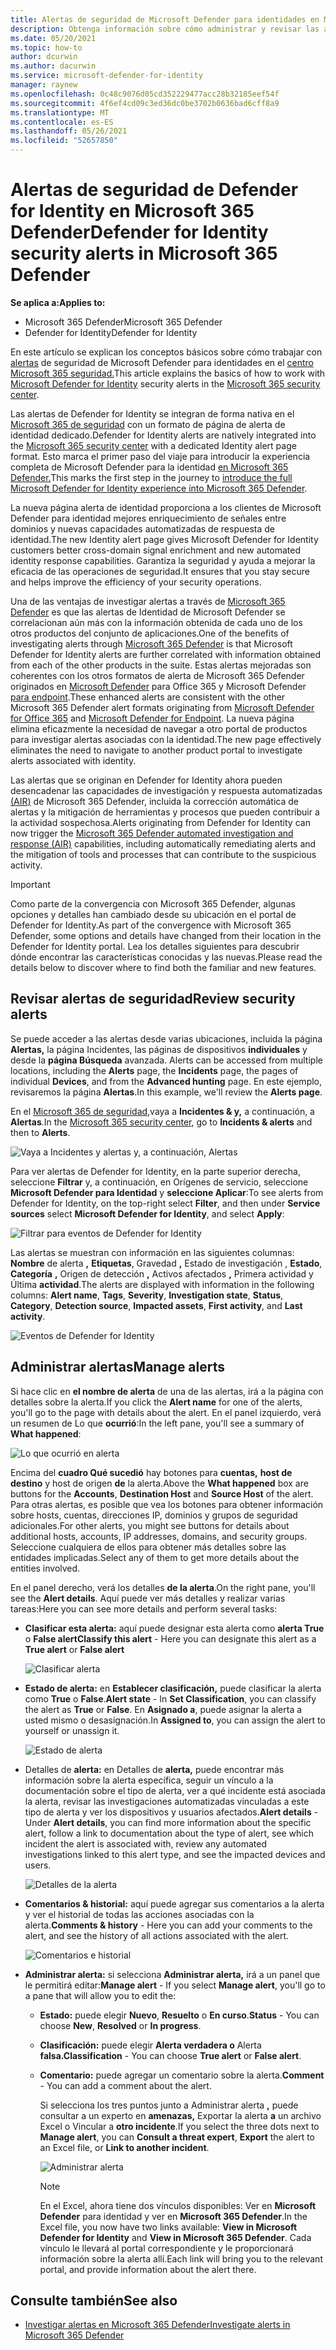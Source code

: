 ```yaml
---
title: Alertas de seguridad de Microsoft Defender para identidades en Microsoft 365 Defender
description: Obtenga información sobre cómo administrar y revisar las alertas de seguridad emitidas por Microsoft Defender for Identity en Microsoft 365 Defender
ms.date: 05/20/2021
ms.topic: how-to
author: dcurwin
ms.author: dacurwin
ms.service: microsoft-defender-for-identity
manager: raynew
ms.openlocfilehash: 0c48c9076d05cd352229477acc28b32185eef54f
ms.sourcegitcommit: 4f6ef4cd09c3ed36dc0be3702b0636bad6cff8a9
ms.translationtype: MT
ms.contentlocale: es-ES
ms.lasthandoff: 05/26/2021
ms.locfileid: "52657850"
---
```

# <a name="defender-for-identity-security-alerts-in-microsoft-365-defender"></a><span data-ttu-id="86580-103">Alertas de seguridad de Defender for Identity en Microsoft 365 Defender</span><span class="sxs-lookup"><span data-stu-id="86580-103">Defender for Identity security alerts in Microsoft 365 Defender</span></span>

<span data-ttu-id="86580-104">**Se aplica a:**</span><span class="sxs-lookup"><span data-stu-id="86580-104">**Applies to:**</span></span>

- <span data-ttu-id="86580-105">Microsoft 365 Defender</span><span class="sxs-lookup"><span data-stu-id="86580-105">Microsoft 365 Defender</span></span>
- <span data-ttu-id="86580-106">Defender for Identity</span><span class="sxs-lookup"><span data-stu-id="86580-106">Defender for Identity</span></span>

<span data-ttu-id="86580-107">En este artículo se explican los conceptos básicos sobre cómo trabajar con [alertas](/defender-for-identity) de seguridad de Microsoft Defender para identidades en el [centro Microsoft 365 seguridad.](/microsoft-365/security/defender/overview-security-center)</span><span class="sxs-lookup"><span data-stu-id="86580-107">This article explains the basics of how to work with [Microsoft Defender for Identity](/defender-for-identity) security alerts in the [Microsoft 365 security center](/microsoft-365/security/defender/overview-security-center).</span></span>

<span data-ttu-id="86580-108">Las alertas de Defender for Identity se integran de forma nativa en el [Microsoft 365 de seguridad](https://security.microsoft.com) con un formato de página de alerta de identidad dedicado.</span><span class="sxs-lookup"><span data-stu-id="86580-108">Defender for Identity alerts are natively integrated into the [Microsoft 365 security center](https://security.microsoft.com) with a dedicated Identity alert page format.</span></span> <span data-ttu-id="86580-109">Esto marca el primer paso del viaje para introducir la experiencia completa de Microsoft Defender para la identidad [en Microsoft 365 Defender.](/defender-for-identity/defender-for-identity-in-microsoft-365-defender)</span><span class="sxs-lookup"><span data-stu-id="86580-109">This marks the first step in the journey to [introduce the full Microsoft Defender for Identity experience into Microsoft 365 Defender](/defender-for-identity/defender-for-identity-in-microsoft-365-defender).</span></span>

<span data-ttu-id="86580-110">La nueva página alerta de identidad proporciona a los clientes de Microsoft Defender para identidad mejores enriquecimiento de señales entre dominios y nuevas capacidades automatizadas de respuesta de identidad.</span><span class="sxs-lookup"><span data-stu-id="86580-110">The new Identity alert page gives Microsoft Defender for Identity customers better cross-domain signal enrichment and new automated identity response capabilities.</span></span> <span data-ttu-id="86580-111">Garantiza la seguridad y ayuda a mejorar la eficacia de las operaciones de seguridad.</span><span class="sxs-lookup"><span data-stu-id="86580-111">It ensures that you stay secure and helps improve the efficiency of your security operations.</span></span>

<span data-ttu-id="86580-112">Una de las ventajas de investigar alertas a través de [Microsoft 365 Defender](/microsoft-365/security/defender/microsoft-365-defender) es que las alertas de Identidad de Microsoft Defender se correlacionan aún más con la información obtenida de cada uno de los otros productos del conjunto de aplicaciones.</span><span class="sxs-lookup"><span data-stu-id="86580-112">One of the benefits of investigating alerts through [Microsoft 365 Defender](/microsoft-365/security/defender/microsoft-365-defender) is that Microsoft Defender for Identity alerts are further correlated with information obtained from each of the other products in the suite.</span></span> <span data-ttu-id="86580-113">Estas alertas mejoradas son coherentes con los otros formatos de alerta de Microsoft 365 Defender originados en [Microsoft Defender](/microsoft-365/security/office-365-security) para Office 365 y Microsoft Defender [para endpoint](/microsoft-365/security/defender-endpoint).</span><span class="sxs-lookup"><span data-stu-id="86580-113">These enhanced alerts are consistent with the other Microsoft 365 Defender alert formats originating from [Microsoft Defender for Office 365](/microsoft-365/security/office-365-security) and [Microsoft Defender for Endpoint](/microsoft-365/security/defender-endpoint).</span></span> <span data-ttu-id="86580-114">La nueva página elimina eficazmente la necesidad de navegar a otro portal de productos para investigar alertas asociadas con la identidad.</span><span class="sxs-lookup"><span data-stu-id="86580-114">The new page effectively eliminates the need to navigate to another product portal to investigate alerts associated with identity.</span></span>

<span data-ttu-id="86580-115">Las alertas que se originan en Defender for Identity ahora pueden desencadenar las capacidades de investigación y respuesta automatizadas [(AIR)](/microsoft-365/security/defender/m365d-autoir) de Microsoft 365 Defender, incluida la corrección automática de alertas y la mitigación de herramientas y procesos que pueden contribuir a la actividad sospechosa.</span><span class="sxs-lookup"><span data-stu-id="86580-115">Alerts originating from Defender for Identity can now trigger the [Microsoft 365 Defender automated investigation and response (AIR)](/microsoft-365/security/defender/m365d-autoir) capabilities, including automatically remediating alerts and the mitigation of tools and processes that can contribute to the suspicious activity.</span></span>

>[!IMPORTANT]
><span data-ttu-id="86580-116">Como parte de la convergencia con Microsoft 365 Defender, algunas opciones y detalles han cambiado desde su ubicación en el portal de Defender for Identity.</span><span class="sxs-lookup"><span data-stu-id="86580-116">As part of the convergence with Microsoft 365 Defender, some options and details have changed from their location in the Defender for Identity portal.</span></span> <span data-ttu-id="86580-117">Lea los detalles siguientes para descubrir dónde encontrar las características conocidas y las nuevas.</span><span class="sxs-lookup"><span data-stu-id="86580-117">Please read the details below to discover where to find both the familiar and new features.</span></span>

## <a name="review-security-alerts"></a><span data-ttu-id="86580-118">Revisar alertas de seguridad</span><span class="sxs-lookup"><span data-stu-id="86580-118">Review security alerts</span></span>

<span data-ttu-id="86580-119">Se puede acceder a las alertas desde varias ubicaciones, incluida la página **Alertas,** la página Incidentes, las páginas de dispositivos **individuales** y desde la **página Búsqueda** avanzada. </span><span class="sxs-lookup"><span data-stu-id="86580-119">Alerts can be accessed from multiple locations, including the **Alerts** page, the **Incidents** page, the pages of individual **Devices**, and from the **Advanced hunting** page.</span></span> <span data-ttu-id="86580-120">En este ejemplo, revisaremos la página **Alertas**.</span><span class="sxs-lookup"><span data-stu-id="86580-120">In this example, we'll review the **Alerts page**.</span></span>  

<span data-ttu-id="86580-121">En el [Microsoft 365 de seguridad,](https://security.microsoft.com/)vaya a **Incidentes & y,** a continuación, a **Alertas**.</span><span class="sxs-lookup"><span data-stu-id="86580-121">In the [Microsoft 365 security center](https://security.microsoft.com/), go to **Incidents & alerts** and then to **Alerts**.</span></span>

![Vaya a Incidentes y alertas y, a continuación, Alertas](../../media/defender-identity/incidents-alerts.png)

<span data-ttu-id="86580-123">Para ver alertas de Defender for Identity, en la  parte superior derecha, seleccione **Filtrar** y, a continuación, en Orígenes de servicio, seleccione **Microsoft Defender para Identidad** y **seleccione Aplicar**:</span><span class="sxs-lookup"><span data-stu-id="86580-123">To see alerts from Defender for Identity, on the top-right select **Filter**, and then under **Service sources** select **Microsoft Defender for Identity**, and select **Apply**:</span></span>

![Filtrar para eventos de Defender for Identity](../../media/defender-identity/filter-defender-for-identity.png)

<span data-ttu-id="86580-125">Las alertas se muestran con información en las siguientes columnas: **Nombre** de alerta **,** **Etiquetas**, Gravedad **,** Estado de investigación , **Estado**, **Categoría** **,** Origen de detección **,** Activos afectados **,** Primera actividad y Última **actividad**.</span><span class="sxs-lookup"><span data-stu-id="86580-125">The alerts are displayed with information in the following columns: **Alert name**, **Tags**, **Severity**, **Investigation state**, **Status**, **Category**, **Detection source**, **Impacted assets**, **First activity**, and **Last activity**.</span></span>

![Eventos de Defender for Identity](../../media/defender-identity/filtered-alerts.png)

## <a name="manage-alerts"></a><span data-ttu-id="86580-127">Administrar alertas</span><span class="sxs-lookup"><span data-stu-id="86580-127">Manage alerts</span></span>

<span data-ttu-id="86580-128">Si hace clic en **el nombre de alerta** de una de las alertas, irá a la página con detalles sobre la alerta.</span><span class="sxs-lookup"><span data-stu-id="86580-128">If you click the **Alert name** for one of the alerts, you'll go to the page with details about the alert.</span></span> <span data-ttu-id="86580-129">En el panel izquierdo, verá un resumen de Lo que **ocurrió**:</span><span class="sxs-lookup"><span data-stu-id="86580-129">In the left pane, you'll see a summary of **What happened**:</span></span>

![Lo que ocurrió en alerta](../../media/defender-identity/what-happened.png)

<span data-ttu-id="86580-131">Encima del **cuadro Qué sucedió** hay botones para **cuentas,** **host de destino** y host de origen **de** la alerta.</span><span class="sxs-lookup"><span data-stu-id="86580-131">Above the **What happened** box are buttons for the **Accounts**, **Destination Host** and **Source Host** of the alert.</span></span> <span data-ttu-id="86580-132">Para otras alertas, es posible que vea los botones para obtener información sobre hosts, cuentas, direcciones IP, dominios y grupos de seguridad adicionales.</span><span class="sxs-lookup"><span data-stu-id="86580-132">For other alerts, you might see buttons for details about additional hosts, accounts, IP addresses, domains, and security groups.</span></span> <span data-ttu-id="86580-133">Seleccione cualquiera de ellos para obtener más detalles sobre las entidades implicadas.</span><span class="sxs-lookup"><span data-stu-id="86580-133">Select any of them to get more details about the entities involved.</span></span>

<span data-ttu-id="86580-134">En el panel derecho, verá los detalles **de la alerta**.</span><span class="sxs-lookup"><span data-stu-id="86580-134">On the right pane, you'll see the **Alert details**.</span></span> <span data-ttu-id="86580-135">Aquí puede ver más detalles y realizar varias tareas:</span><span class="sxs-lookup"><span data-stu-id="86580-135">Here you can see more details and perform several tasks:</span></span>

- <span data-ttu-id="86580-136">**Clasificar esta alerta:** aquí puede designar esta alerta como **alerta True** o **False alert**</span><span class="sxs-lookup"><span data-stu-id="86580-136">**Classify this alert** - Here you can designate this alert as a **True alert** or **False alert**</span></span>

    ![Clasificar alerta](../../media/defender-identity/classify-alert.png)

- <span data-ttu-id="86580-138">**Estado de alerta:** en **Establecer clasificación,** puede clasificar la alerta como **True** o **False**.</span><span class="sxs-lookup"><span data-stu-id="86580-138">**Alert state** - In **Set Classification**, you can classify the alert as **True** or **False**.</span></span> <span data-ttu-id="86580-139">En **Asignado a**, puede asignar la alerta a usted mismo o desasignación.</span><span class="sxs-lookup"><span data-stu-id="86580-139">In **Assigned to**, you can assign the alert to yourself or unassign it.</span></span>

    ![Estado de alerta](../../media/defender-identity/alert-state.png)

- <span data-ttu-id="86580-141">Detalles de **alerta:** en Detalles de **alerta,** puede encontrar más información sobre la alerta específica, seguir un vínculo a la documentación sobre el tipo de alerta, ver a qué incidente está asociada la alerta, revisar las investigaciones automatizadas vinculadas a este tipo de alerta y ver los dispositivos y usuarios afectados.</span><span class="sxs-lookup"><span data-stu-id="86580-141">**Alert details** - Under **Alert details**, you can find more information about the specific alert, follow a link to documentation about the type of alert, see which incident the alert is associated with, review any automated investigations linked to this alert type, and see the impacted devices and users.</span></span>

    ![Detalles de la alerta](../../media/defender-identity/alert-details.png)

- <span data-ttu-id="86580-143">**Comentarios & historial:** aquí puede agregar sus comentarios a la alerta y ver el historial de todas las acciones asociadas con la alerta.</span><span class="sxs-lookup"><span data-stu-id="86580-143">**Comments & history** - Here you can add your comments to the alert, and see the history of all actions associated with the alert.</span></span>

    ![Comentarios e historial](../../media/defender-identity/comments-history.png)

- <span data-ttu-id="86580-145">**Administrar alerta:** si selecciona **Administrar alerta,** irá a un panel que le permitirá editar:</span><span class="sxs-lookup"><span data-stu-id="86580-145">**Manage alert** - If you select **Manage alert**, you'll go to a pane that will allow you to edit the:</span></span>
  - <span data-ttu-id="86580-146">**Estado:** puede elegir **Nuevo**, **Resuelto** o **En curso**.</span><span class="sxs-lookup"><span data-stu-id="86580-146">**Status** - You can choose **New**, **Resolved** or **In progress**.</span></span>
  - <span data-ttu-id="86580-147">**Clasificación:** puede elegir **Alerta verdadera o** Alerta **falsa.**</span><span class="sxs-lookup"><span data-stu-id="86580-147">**Classification** - You can choose **True alert** or **False alert**.</span></span>
  - <span data-ttu-id="86580-148">**Comentario:** puede agregar un comentario sobre la alerta.</span><span class="sxs-lookup"><span data-stu-id="86580-148">**Comment** - You can add a comment about the alert.</span></span>

    <span data-ttu-id="86580-149">Si selecciona los tres puntos junto a Administrar alerta **,** puede consultar a un experto en **amenazas,** Exportar la alerta **a** un archivo Excel o Vincular a **otro incidente**.</span><span class="sxs-lookup"><span data-stu-id="86580-149">If you select the three dots next to **Manage alert**, you can **Consult a threat expert**, **Export** the alert to an Excel file, or **Link to another incident**.</span></span>

    ![Administrar alerta](../../media/defender-identity/manage-alert.png)

    >[!NOTE]
    ><span data-ttu-id="86580-151">En el Excel, ahora tiene dos vínculos disponibles: Ver en **Microsoft Defender** para identidad y ver en **Microsoft 365 Defender**.</span><span class="sxs-lookup"><span data-stu-id="86580-151">In the Excel file, you now have two links available: **View in Microsoft Defender for Identity** and **View in Microsoft 365 Defender**.</span></span> <span data-ttu-id="86580-152">Cada vínculo le llevará al portal correspondiente y le proporcionará información sobre la alerta allí.</span><span class="sxs-lookup"><span data-stu-id="86580-152">Each link will bring you to the relevant portal, and provide information about the alert there.</span></span>

## <a name="see-also"></a><span data-ttu-id="86580-153">Consulte también</span><span class="sxs-lookup"><span data-stu-id="86580-153">See also</span></span>

- [<span data-ttu-id="86580-154">Investigar alertas en Microsoft 365 Defender</span><span class="sxs-lookup"><span data-stu-id="86580-154">Investigate alerts in Microsoft 365 Defender</span></span>](../defender/investigate-alerts.md)

